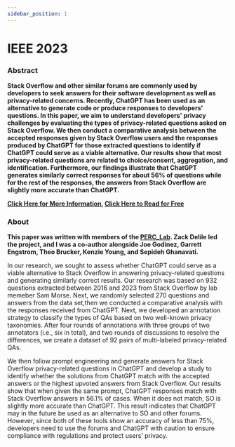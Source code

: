 ```yaml
---
sidebar_position: 1
---
```


# IEEE 2023

### Abstract

**Stack Overflow and other similar forums are commonly used by developers to seek answers for their software development as well as privacy-related concerns. Recently, ChatGPT has been used as an alternative to generate code or produce responses to developers' questions. In this paper, we aim to understand developers' privacy challenges by evaluating the types of privacy-related questions asked on Stack Overflow. We then conduct a comparative analysis between the accepted responses given by Stack Overflow users and the responses produced by ChatGPT for those extracted questions to identify if ChatGPT could serve as a viable alternative. Our results show that most privacy-related questions are related to choice/consent, aggregation, and identification. Furthermore, our findings illustrate that ChatGPT generates similarly correct responses for about 56% of questions while for the rest of the responses, the answers from Stack Overflow are slightly more accurate than ChatGPT.**  

**[Click Here for More Information](https://ieeexplore.ieee.org/document/10260753), [Click Here to Read for Free](https://arxiv.org/ftp/arxiv/papers/2306/2306.11174.pdf)**

### About
**This paper was written with members of the [PERC_Lab](https://www.sepidehghanavati.com/research). Zack Delile led the project, and I was a co-author alongside Joe Godinez, Garrett Engstrom, Theo Brucker, Kenzie Young, and Sepideh Ghanavati.**  

In our research, we sought to assess whether ChatGPT could serve as a viable alternative to Stack Overflow in answering privacy-related questions and generating similarly correct results. Our research was based on 932 questions extracted between 2016 and 2023 from Stack Overflow by lab memeber Sam Morse. Next, we randomly selected 270 questions and answers from the data set,then we conducted a comparative analysis with the responses received from ChatGPT. Next, we developed an annotation strategy to classify the types of QAs based on two well-known privacy taxonomies. After four rounds of annotations with three groups of two annotators (i.e., six in total), and two rounds of discussions to resolve the differences, we create a dataset of 92 pairs of multi-labeled privacy-related QAs. 


We then follow prompt engineering and generate
answers for Stack Overflow privacy-related questions in ChatGPT and develop a study to identify whether the solutions
from ChatGPT match with the accepted answers or the highest
upvoted answers from Stack Overflow.
Our results show that when given the same prompt, ChatGPT responses match with Stack Overflow answers in 56.1% of cases. When it does not match, SO is slightly more accurate than ChatGPT. This result indicates that ChatGPT may in the future be used as an alternative to SO and other forums. However, since both of these tools show an accuracy of less than 75%, developers need to use the forums and ChatGPT with caution to ensure compliance with regulations and protect users’ privacy.